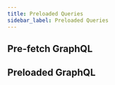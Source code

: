 ```yaml
---
title: Preloaded Queries
sidebar_label: Preloaded Queries
---
```


## Pre-fetch GraphQL

## Preloaded GraphQL
